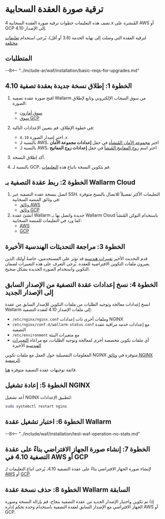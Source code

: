 # ترقية صورة العقدة السحابية

تصف هذه التعليمات خطوات ترقية صورة العقدة السحابية 4.x المُنشرة على AWS أو GCP إلى الإصدار 4.10.

لترقية العقدة التي وصلت إلى نهاية الخدمة (3.6 أو أقل)، يُرجى استخدام [تعليمات مختلفة](older-versions/cloud-image.md).

## المتطلبات

--8<-- "../include-ar/waf/installation/basic-reqs-for-upgrades.md"

## الخطوة 1: إطلاق نسخة جديدة بعقدة تصفية 4.10

1. افتح صورة عقدة تصفية Wallarm من سوق السحاب الإلكتروني وتابع لإطلاق الصورة:
      * [سوق أمازون](https://aws.amazon.com/marketplace/pp/B073VRFXSD)
      * [سوق GCP](https://console.cloud.google.com/marketplace/details/wallarm-node-195710/wallarm-node)
2. في خطوة الإطلاق، قم بتعيين الإعدادات التالية:

      * اختر إصدار الصورة `4.10.x`
      * بالنسبة لـ AWS، اختر [مجموعة الأمان المُنشأة](../installation/cloud-platforms/aws/ami.md#2-create-a-security-group) في حقل **إعدادات مجموعة الأمان**
      * بالنسبة لـ AWS، اختر اسم [زوج المفاتيح المُنشأ](../installation/cloud-platforms/aws/ami.md#1-create-a-pair-of-ssh-keys) في حقل **إعدادات زوج المفاتيح**
3. أكد إطلاق النسخة.
4. بالنسبة لـ GCP، قم بتكوين النسخة باتباع هذه [التعليمات](../installation/cloud-platforms/gcp/machine-image.md#2-configure-the-filtering-node-instance).

## الخطوة 2: ربط عقدة التصفية بـ Wallarm Cloud

1. اتصل بنسخة عقدة التصفية عبر SSH. التعليمات الأكثر تفصيلاً للاتصال بالنسخ متوفرة في وثائق المنصة السحابية:
      * [وثائق AWS](https://docs.aws.amazon.com/AWSEC2/latest/UserGuide/AccessingInstances.html)
      * [وثائق GCP](https://cloud.google.com/compute/docs/instances/connecting-to-instance)
2. أنشئ عقدة Wallarm جديدة واتصل بها بـ Wallarm Cloud باستخدام التوكن المُنشأ كما ورد في التعليمات للمنصة السحابية:
      * [AWS](../installation/cloud-platforms/aws/ami.md#5-connect-the-filtering-node-to-the-wallarm-cloud)
      * [GCP](../installation/cloud-platforms/gcp/machine-image.md#4-connect-the-filtering-node-to-the-wallarm-cloud)

## الخطوة 3: مراجعة التحديثات الهندسية الأخيرة

قدم التحديث الأخير [تغييرات هندسية](what-is-new.md#optimized-cloud-images) قد تؤثر على المستخدمين، خاصةً أولئك الذين يغيرون ملفات التكوين الافتراضية للعقدة. يُرجى التعرف على هذه التغييرات لضمان التكوين واستخدام الصورة الجديدة بشكل صحيح.

## الخطوة 4: نسخ إعدادات عقدة التصفية من الإصدار السابق إلى الإصدار الجديد

انسخ إعدادات معالجة وتوجيه الطلبات من ملفات التكوين للإصدار السابق من عقدة Wallarm إلى ملفات الإصدار 4.10 لعقدة التصفية:

* `/etc/nginx/nginx.conf` وملفات أخرى ذات إعدادات NGINX
* `/etc/nginx/conf.d/wallarm-status.conf` مع إعدادات خدمة مراقبة عقدة التصفية
* `/etc/environment` مع متغيرات البيئة
* أي ملفات تكوين مخصصة أخرى لمعالجة وتوجيه الطلبات، مع مراعاة [التغييرات الهندسية](what-is-new.md#optimized-cloud-images) الأخيرة

المعلومات التفصيلية حول العمل مع ملفات تكوين NGINX متوفرة في [وثائق NGINX الرسمية](https://nginx.org/docs/beginners_guide.html).

قائمة توجيهات عقدة التصفية متوفرة [هنا](../admin-en/configure-parameters-en.md).

## الخطوة 5: إعادة تشغيل NGINX

أعد تشغيل NGINX لتطبيق الإعدادات:

```bash
sudo systemctl restart nginx
```

## الخطوة 6: اختبار تشغيل عقدة Wallarm

--8<-- "../include/waf/installation/test-waf-operation-no-stats.md"

## الخطوة 7: إنشاء صورة الجهاز الافتراضي بناءً على عقدة التصفية 4.10 في AWS أو GCP

لإنشاء صورة الجهاز الافتراضي بناءً على عقدة التصفية 4.10، يُرجى اتباع التعليمات لـ [AWS](../admin-en/installation-guides/amazon-cloud/create-image.md) أو [GCP](../admin-en/installation-guides/google-cloud/create-image.md).

## الخطوة 8: حذف نسخة عقدة Wallarm السابقة

إذا تم تكوين واختبار الإصدار الجديد من عقدة التصفية بنجاح، قم بإزالة النسخة وصورة الجهاز الافتراضي مع الإصدار السابق لعقدة التصفية باستخدام وحدة تحكم إدارة AWS أو GCP.